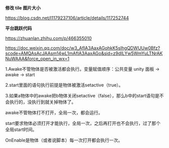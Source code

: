 **修改 tile 图片大小**

https://blog.csdn.net/l1179237106/article/details/117252744



**平台跳跃代码**

https://zhuanlan.zhihu.com/p/466355010

https://doc.weixin.qq.com/doc/w3_AfIA3AaxAGohkK5sIhgQDWUUw0Bfz?scode=AMQAsAcJAAsm14wL1mAfIA3AaxAGo&sid=z9dILYw5WmYuLTNrAKNuWAAA&force_open_in_wx=1





1.Awake不管物体是否被激活都会执行。变量赋值顺序：公共变量 unity 面板 → awake → start

2.start里面的语句执行前提是物体被激活setactive（true）。

3.如果a物体中的awake把b物体关闭setactive（false），那么b中的start语句是不会执行的，没执行到就关掉物体了。


awake不管物体打不打开，全局一次，都会运行。

start要求物体必须打开才能执行，全局一次，之后再打开也不会执行，过了那个全局start时间。

OnEnable是物体（或者说脚本）每一次打开都会执行一次。